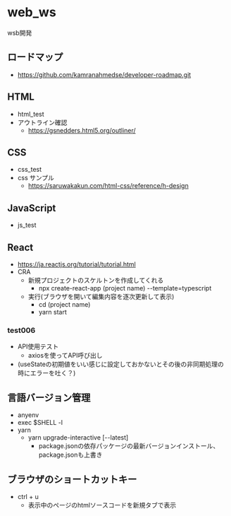 # web_ws
wsb開発

## ロードマップ
- https://github.com/kamranahmedse/developer-roadmap.git

## HTML
- html_test
- アウトライン確認
    - https://gsnedders.html5.org/outliner/

## CSS
- css_test
- css サンプル
    - https://saruwakakun.com/html-css/reference/h-design

## JavaScript
- js_test

## React
- https://ja.reactjs.org/tutorial/tutorial.html
- CRA
    - 新規プロジェクトのスケルトンを作成してくれる
        - npx create-react-app (project name) --template=typescript
    - 実行(ブラウザを開いて編集内容を逐次更新して表示)
        - cd (project name)
        - yarn start

### test006
- API使用テスト
    - axiosを使ってAPI呼び出し
- (useStateの初期値をいい感じに設定しておかないとその後の非同期処理の時にエラーを吐く？)

## 言語バージョン管理
- anyenv
- exec $SHELL -l
- yarn
    - yarn upgrade-interactive [--latest]
        - package.jsonの依存パッケージの最新バージョンインストール、package.jsonも上書き

## ブラウザのショートカットキー
- ctrl + u
    - 表示中のページのhtmlソースコードを新規タブで表示